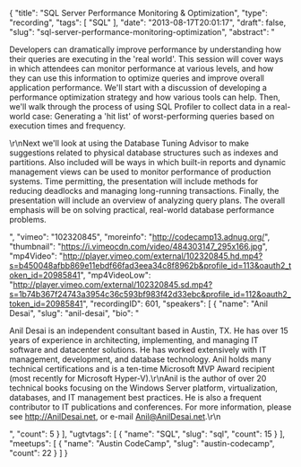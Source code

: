 {
  "title": "SQL Server Performance Monitoring & Optimization",
  "type": "recording",
  "tags": [
    "SQL"
  ],
  "date": "2013-08-17T20:01:17",
  "draft": false,
  "slug": "sql-server-performance-monitoring-optimization",
  "abstract": "<p>Developers can dramatically improve performance by understanding how their queries are executing in the 'real world'. This session will cover ways in which attendees can monitor performance at various levels, and how they can use this information to optimize queries and improve overall application performance. We'll start with a discussion of developing a performance optimization strategy and how various tools can help. Then, we'll walk through the process of using SQL Profiler to collect data in a real-world case: Generating a 'hit list' of worst-performing queries based on execution times and frequency.</p><p>\r\nNext we'll look at using the Database Tuning Advisor to make suggestions related to physical database structures such as indexes and partitions. Also included will be ways in which built-in reports and dynamic management views can be used to monitor performance of production systems. Time permitting, the presentation will include methods for reducing deadlocks and managing long-running transactions. Finally, the presentation will include an overview of analyzing query plans. The overall emphasis will be on solving practical, real-world database performance problems.</p>",
  "vimeo": "102320845",
  "moreinfo": "http://codecamp13.adnug.org/",
  "thumbnail": "https://i.vimeocdn.com/video/484303147_295x166.jpg",
  "mp4Video": "http://player.vimeo.com/external/102320845.hd.mp4?s=b450048afbb869e11ebdf66fad3eea34c8f8962b&profile_id=113&oauth2_token_id=20985841",
  "mp4VideoLow": "http://player.vimeo.com/external/102320845.sd.mp4?s=1b74b367f24743a3954c36c593bf983f42d33ebc&profile_id=112&oauth2_token_id=20985841",
  "recordingID": 601,
  "speakers": [
    {
      "name": "Anil Desai",
      "slug": "anil-desai",
      "bio": "<p>Anil Desai is an independent consultant based in Austin, TX. He has over 15 years of experience in architecting, implementing, and managing IT software and datacenter solutions. He has worked extensively with IT management, development, and database technology. Anil holds many technical certifications and is a ten-time Microsoft MVP Award recipient (most recently for Microsoft Hyper-V).\r\nAnil is the author of over 20 technical books focusing on the Windows Server platform, virtualization, databases, and IT management best practices. He is also a frequent contributor to IT publications and conferences. For more information, please see http://AnilDesai.net, or e-mail Anil@AnilDesai.net.\r\n </p>",
      "count": 5
    }
  ],
  "ugtvtags": [
    {
      "name": "SQL",
      "slug": "sql",
      "count": 15
    }
  ],
  "meetups": [
    {
      "name": "Austin CodeCamp",
      "slug": "austin-codecamp",
      "count": 22
    }
  ]
}